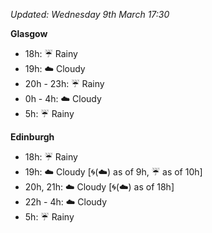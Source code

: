 *Updated: Wednesday 9th March 17:30*

**Glasgow**

* 18h: :umbrella: Rainy
* 19h: :cloud: Cloudy
* 20h - 23h: :umbrella: Rainy
* 0h - 4h: :cloud: Cloudy
* 5h: :umbrella: Rainy

**Edinburgh**

* 18h: :umbrella: Rainy
* 19h: :cloud: Cloudy [:cyclone:(:cloud:) as of 9h, :umbrella: as of 10h]
* 20h, 21h: :cloud: Cloudy [:cyclone:(:cloud:) as of 18h]
* 22h - 4h: :cloud: Cloudy
* 5h: :umbrella: Rainy
